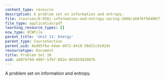```yaml
---
content_type: resource
description: A problem set on information and entropy.
file: /courses/6-050j-information-and-entropy-spring-2008/ab8f6f9d40075fbf862e863d5582807b_MIT6_050JS08_ps_10.pdf
file_type: application/pdf
learning_resource_types: []
ocw_type: OCWFile
parent_title: 'Unit 11: Energy'
parent_type: CourseSection
parent_uid: 8ed65f6a-4dae-d471-8418-58d21c5e92dc
resourcetype: Document
title: Problem Set 10
uid: ab8f6f9d-4007-5fbf-862e-863d5582807b
---
```

A problem set on information and entropy.


